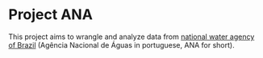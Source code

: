 # Project ANA

This project aims to wrangle and analyze data from [national water agency of Brazil](https://www.ana.gov.br/) (Agência Nacional de Águas in portuguese, ANA for short). 

